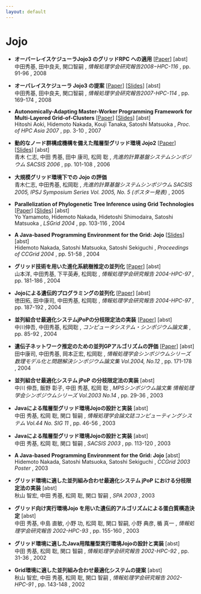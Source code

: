 ```yaml
---
layout: default
---
```

# Jojo 

- **オーバーレイスケジューラJojo3 のグリッドRPC への適用** [[Paper](dataDir/swopp08nakada.pdf)]  <span onmouseover="document.getElementById('swopp08nakada').style.display = 'block'"  onmouseout="document.getElementById('swopp08nakada').style.display = 'none'">[abst]</span>   
中田秀基, 田中良夫, 関口智嗣
, *情報処理学会研究報告2008−HPC-116*   , pp. 91-96  , 2008 

> <blockquote> <div style="text-align: justify; display: none; background: lightgrey; margin: 0 0 0 30pt" id="swopp08nakada"> 複数サイトにまたがる大量の計算資源を用いた計算が, 一般ユーザにとっても現実のものとなりつつある.我々は, このような環境で稼働するアプリケーションレベルスケジューラを容易に記述できる環境として, オーバーレイスケジューラJojo3を提案している. Jojo3はさまざまな環境上にオーバレイするレイヤとして機能し, プロセスの起動, およびプロセス間の通信機能を提供する.我々は, Jojo3の有用性を検証するため, GridRPC 実装の一つであるNinf-G5への適用を行った. Ninf-G5はリモート実行モジュールの起動モジュールと, クライアントとリモート実行モジュール間の通信プロキシモジュールを独立したプロセスとしてコアモジュールの外部に持つ設計となっている. 既存のモジュールをベースにJojo3を用いるように修正した結果, 数十行から数百行程度の比較的軽微な修正によって, Jojo3への適用が可能であることが確認できた. これによって, Jojo3の提供するAPIの機能と記述力が十分であることが確認できた.本稿では, この過程で実装した, Python言語によるJojo3クライアントライブラリを合わせて紹介する.</div> </blockquote>



- **オーバレイスケジューラ Jojo3 の提案** [[Paper](dataDir/hpc0803nakada.pdf)] [[Slides](dataDir/hpc0803nakada_slide.pdf)]  <span onmouseover="document.getElementById('hpc0803nakada').style.display = 'block'"  onmouseout="document.getElementById('hpc0803nakada').style.display = 'none'">[abst]</span>   
中田秀基, 田中良夫, 関口智嗣
, *情報処理学会研究報告2007-HPC-114*   , pp. 169-174  , 2008 

> <blockquote> <div style="text-align: justify; display: none; background: lightgrey; margin: 0 0 0 30pt" id="hpc0803nakada"> グリッド技術およびクラスタ技術の発展によって， 個々のユーザがアクセスできる計算機の 総量は爆発的に増大した．しかしこれらの計算機を同時に利用する アプリケーションプログラムを記述することは困難であり， 膨大な計算資源を有効に活用できているアプリケーションは限定されている．アプリケーションプログラムの記述が困難な理由の一つは， 環境の不均質性および非対称性にある． 計算機資源は，それぞれ異なるバッチスケジューリングシステム およびグリッドミドルウェアで管理されており不均質 ネットワークの接続性には非対称性があり，ノード間通信も必ず 可能なわけではない．本稿では，この不均質性と非対称性をアプリケーションプログラマから隠蔽する オーバレイスケジューラを提案し， その1実装であるJojo3の設計と実装について述べる． オーバレイスケジューラは，グリッドミドルウェアおよび バッチスケジューリングシステムで起動され， 均質なインターフェイスをアプリケーションプログラムに 対して提供する． アプリケーションプログラマは，オーバレイスケジューラを 利用することで，比較的容易にアプリケーションを記述することができる．</div> </blockquote>



- **Autonomically-Adapting Master-Worker Programming Framework for Multi-Layered Grid-of-Clusters** [[Paper](dataDir/hpcasia07aoki.pdf)] [[Slides](dataDir/hpcasia07aoki_slide.pdf)]  <span onmouseover="document.getElementById('hpcasia07aoki').style.display = 'block'"  onmouseout="document.getElementById('hpcasia07aoki').style.display = 'none'">[abst]</span>   
Hitoshi Aoki, Hidemoto Nakada, Kouji Tanaka, Satoshi Matsuoka
, *Proc. of HPC Asia 2007*   , pp. 3-10  , 2007 

> <blockquote> <div style="text-align: justify; display: none; background: lightgrey; margin: 0 0 0 30pt" id="hpcasia07aoki"> Past work on “programming for the grid” for compute-intensive applications have largely focused on two ex-tremes, either loosely-coupled, cycle-scavenging, desktop grid environments such as BOINC or Condor vs. tightly-coupled metacomputing systems such as MPICH-G2 or GridMPI. Neither is really appropriate for class of applications that are middle-tier, e.g., fine-grained branch-and-bound master-worker applications where the running time of individual jobs may range from less than tenth of a second to few minutes, and communication intervals being further fine-grained.Our new grid program- mingmiddleware and framework, Jojo2, allows efficient programming of fine-grained, hierarchicalmaster-worker applications on a grid-of-clusters environment. During programming, much of the complexities associated with hierarchy and changes in the underlying resources are hidden away or isolated, and the user need not be aware of physical configuration of the resources. Even during execution, new compute resources can be explicitly be added via batch submissions, and are subsequently automatically detected and incorporated in the system. Evaluation of Jojo2 on real master-worker applications proved very positive, both on TSUBAME, a supercomputing cluster with 10,000 nodes, as well as a nationwide testbed involving more than 800 CPUs and a number of 100-node class clusters. In both cases, applications on Jojo2 not only scaled very well, but autonomously adapted to bulk changes in the order of hundreds of underlying resources, both resources being added as well as those going away.</div> </blockquote>



- **動的なノード群構成機構を備えた階層型グリッド環境 Jojo2** [[Paper](dataDir/sacsis06aoki.pdf)] [[Slides](dataDir/sacsis06aoki_slide.pdf)]  <span onmouseover="document.getElementById('sacsis06aoki').style.display = 'block'"  onmouseout="document.getElementById('sacsis06aoki').style.display = 'none'">[abst]</span>   
青木 仁志, 中田 秀基, 田中 康司, 松岡 聡
, *先進的計算基盤システムシンポジウム SACSIS 2006*   , pp. 101-108  , 2006 

> <blockquote> <div style="text-align: justify; display: none; background: lightgrey; margin: 0 0 0 30pt" id="sacsis06aoki"> グリッドの階層構造に適合したプログラミングモデルの一つとして階層型マスタ・ワーカ方式がある。しかし既存の階層型マスタ・ワーカ方式を実現するミドルウェアは、動的なノード群構成や動的なノードの参加・脱退といった機構が欠如しているため管理コストが大きい。我々は動的なノード群構成機構を備えた階層型グリッドプログラミング環境Jojo2 を提案する。Jojo2 はグリッドの階層構造に合致した動的なノード構成を行い、自律的なノードの発見、動的なノードの参加・脱退を行うことで大規模グリッド環境においても管理コストを軽減することができる。さらに動的なノードの参加・脱退をハンドルするプログラミングAPI を提供することで、動的構成に対応したプログラムを容易に記述できる。また予備的性能評価を行い、その結果、ノードの参加・脱退のAPI の有効性と、ノードの参加・脱退のコストが小さいことを確認した。</div> </blockquote>



- **大規模グリッド環境下での Jojo の評価**    
青木仁志, 中田秀基, 松岡聡
, *先進的計算基盤システムシンポジウム SACSIS 2005, IPSJ Symposium Series Vol. 2005, No. 5 (ポスター発表)*    , 2005 



- **Parallelization of Phylogenetic Tree Inference using Grid Technologies** [[Paper](dataDir/lsgrid04yamamoto.pdf)] [[Slides](dataDir/lsgrid04yamamoto_slide.pdf)]  <span onmouseover="document.getElementById('lsgrid04yamamoto').style.display = 'block'"  onmouseout="document.getElementById('lsgrid04yamamoto').style.display = 'none'">[abst]</span>   
Yo Yamamoto, Hidemoto Nakada, Hidetoshi Shimodaira, Satoshi Matsuoka
, *LSGrid 2004*   , pp. 103-116  , 2004 

> <blockquote> <div style="text-align: justify; display: none; background: lightgrey; margin: 0 0 0 30pt" id="lsgrid04yamamoto"> The maximum likelihood method is considered as one of the most reliable methods for phylogenetic tree inference. However, as the number of species increases, the approach quickly loses its applicability due to explosive exponential number of trees that need to be considered. An earlier work by one of the authors [3] demonstrated that, by decomposing the trees into fragments called splits, and calculating the individual likelihood of each (small) split and combining them would result in a very close approximation of the true maximum likelihood value, as well as achieving significant reduction in computational cost. However, the cost was still significant for a practical number of species that need to be considered. To solve this problem, we further extend the algorithm so that it could be effectively parallelized in a Grid environment using Grid middleware such as Ninf and Jojo, and also applied combinatorial optimization techniques. Combined, we achieved over 64 times speedup over our previous results in a testbed of 16 nodes, with favorable speedup characteristics.</div> </blockquote>



- **A Java-based Programming Environment for the Grid: Jojo** [[Slides](dataDir/ccgrid04nakada_slide.pdf)]  <span onmouseover="document.getElementById('ccgrid04nakada').style.display = 'block'"  onmouseout="document.getElementById('ccgrid04nakada').style.display = 'none'">[abst]</span>   
Hidemoto Nakada, Satoshi Matsuoka, Satoshi Sekiguchi
, *Proceedings of CCGrid 2004*   , pp. 51-58  , 2004 

> <blockquote> <div style="text-align: justify; display: none; background: lightgrey; margin: 0 0 0 30pt" id="ccgrid04nakada"> Despite recent developments in higher-level middleware for the Grid supporting high level of ease-of-programming, hurdles for widespread adoption of Grids remain high, due to (1) assumption of peer-to-peer connectivity of all Grid nodes, as well as (2) lack of scalable programming and deployment support. We propose a Java-based programming environment for a hierarchically organized Grid named Jojo, that allow seamless utilization of privately addressed clusters. Jojo provides several features, including secure private remote invocation using Globus GRAM and ssh/rsh to privately addressed nodes in clusters, intuitive message passing API suitable for overlapped execution using multiple threads, and automatic user/system program staging. Using Jojo, users can easily construct and execute parallel distributed applications on the Grid. We show the design and implementation of its programming API, a working example, as well as preliminary performance evaluation results that prove the effectiveness of hierarchal execution.</div> </blockquote>



- **グリッド技術を用いた進化系統樹推定の並列化** [[Paper](dataDir/hokke04yamamoto.pdf)]  <span onmouseover="document.getElementById('hokke04yamamoto').style.display = 'block'"  onmouseout="document.getElementById('hokke04yamamoto').style.display = 'none'">[abst]</span>   
山本洋, 中田秀基, 下平英寿, 松岡聡
, *情報処理学会研究報告 2004-HPC-97*   , pp. 181-186  , 2004 

> <blockquote> <div style="text-align: justify; display: none; background: lightgrey; margin: 0 0 0 30pt" id="hokke04yamamoto"> 進化系統樹の推定では最尤法を用いた手法が最も優れた推定法の1つとされているが、最尤法の計算量は大きく、種の個数が増えると系統樹の個数は莫 大となるため全系統樹の尤度を求めることは事実上不可能となる。系統樹の構成要素であるスプリットの尤度を最尤法によって計算し、スプリットの尤度を用い た行列計算によって系統樹の尤度を近似計算する手法が提案されている。しかし、種の個数がさらに増大すると、近似計算であってもすべての系統樹に対して行 うことは困難になる。本研究では、系統樹の推定を系統樹空間における探索問題とみなし、最適化手法を適用することで、近似計算の対象となる系統樹の個数を 削減する。また、グリッドミドルウェアを用いたマスタ・ワーカ方式を採用し、尤度計算および最適化手法の並列実行を可能にした。生物9種の系統樹推定にお いて16ワーカを用いた結果、64.0倍の性能向上が得られた。</div> </blockquote>



- **Jojoによる遺伝的プログラミングの並列化** [[Paper](dataDir/hokke04tokuda.pdf)]  <span onmouseover="document.getElementById('hokke04tokuda').style.display = 'block'"  onmouseout="document.getElementById('hokke04tokuda').style.display = 'none'">[abst]</span>   
徳田拓, 田中康司, 中田秀基, 松岡聡
, *情報処理学会研究報告 2004-HPC-97*   , pp. 187-192  , 2004 

> <blockquote> <div style="text-align: justify; display: none; background: lightgrey; margin: 0 0 0 30pt" id="hokke04tokuda"> 進化系統樹の推定では最尤法を用いた手法が最も優れた推定法の1つとされているが、最尤法の計算量は大きく、種の個数が増えると系統樹の個数は莫 大となるため全系統樹の尤度を求めることは事実上不可能となる。系統樹の構成要素であるスプリットの尤度を最尤法によって計算し、スプリットの尤度を用い た行列計算によって系統樹の尤度を近似計算する手法が提案されている。しかし、種の個数がさらに増大すると、近似計算であってもすべての系統樹に対して行 うことは困難になる。本研究では、系統樹の推定を系統樹空間における探索問題とみなし、最適化手法を適用することで、近似計算の対象となる系統樹の個数を 削減する。また、グリッドミドルウェアを用いたマスタ・ワーカ方式を採用し、尤度計算および最適化手法の並列実行を可能にした。生物9種の系統樹推定にお いて16ワーカを用いた結果、64.0倍の性能向上が得られた。</div> </blockquote>



- **並列組合せ最適化システムjPoPの分枝限定法の実装** [[Paper](dataDir/comsys04nakagawa.pdf)]  <span onmouseover="document.getElementById('comsys04nakagawa').style.display = 'block'"  onmouseout="document.getElementById('comsys04nakagawa').style.display = 'none'">[abst]</span>   
中川伸吾, 中田秀基, 松岡聡
, *コンピュータシステム・シンポジウム論文集*   , pp. 85-92  , 2004 

> <blockquote> <div style="text-align: justify; display: none; background: lightgrey; margin: 0 0 0 30pt" id="comsys04nakagawa"> 多次元パラメータ関数の最適値を求める組合せ最適化問題の解法としては、分枝限定法や遺伝的アルゴリズムなどが知られている。これらの解法はグ リッド上での実行に適しているが、グリッド上での分散並列プログラミングは煩雑である上、実行時にも実行ファイルや設定ファイルをユーザがインストールし なければならないといった問題がある。我々はこれらの問題を解決し、最適化問題解法のグリッド上での実行を容易にするシステムjPoP を開発している。本稿では、jPoP の分枝限定法用のテンプレートクラスであるjPoP-BB の設計およびマスタ・ワーカ方式を用いたプロトタイプの並列実装について述べる。また、0-1 ナップサック問題を用いた評価に関しても報告する。評価の結果、本実装は大規模なシステム上でも実行でき、かつ一般的な問題のほとんどに対して実行時間の 面から十分な並列効果が得られることがわかった。</div> </blockquote>



- **遺伝子ネットワーク推定のための並列GPアルゴリズムの評価** [[Paper](dataDir/mps04tanaka.pdf)]  <span onmouseover="document.getElementById('mps04tanaka').style.display = 'block'"  onmouseout="document.getElementById('mps04tanaka').style.display = 'none'">[abst]</span>   
田中康司, 中田秀基, 岡本正宏, 松岡聡
, *情報処理学会シンポジウムシリーズ 数理モデル化と問題解決シンポジウム論文集 Vol.2004, No.12*   , pp. 171-178  , 2004 

> <blockquote> <div style="text-align: justify; display: none; background: lightgrey; margin: 0 0 0 30pt" id="mps04tanaka"> 遺伝子ネットワーク推定とは，遺伝子の発現量データ系列から複数の遺伝子間における制御関係を推測するものである．この相互関係は，非線形連立微 分方程式によって表現される．これまで，遺伝子ネットワーク推定は，S-system 表記の微分方程式を用いたものが一般的であったが，S-system 表記の微分方程式は質量作用則表記の近似式であり，遺伝子間の具体的な相互関係を推定することが困難であった．そこで我々は，質量作用則に基づいた非線形 連立微分方程式表記を採用し，進化的計算の一手法である遺伝的プログラミングを用いて，データ系列から相互作用を示す関数を自動推定するシステムを開発し た．本稿では，開発したシステムの係数最適化部分に注目し，導入した効率的な探索手法を評価した．その結果，導入した手法は解を効率的に探索できることが わかった．</div> </blockquote>



- **並列組合せ最適化システム jPoP の分枝限定法の実装**  <span onmouseover="document.getElementById('mps03nakagawa').style.display = 'block'"  onmouseout="document.getElementById('mps03nakagawa').style.display = 'none'">[abst]</span>   
中川 伸吾, 飯野 彰子, 中田 秀基, 松岡 聡
, *MPSシンポジウム論文集 情報処理学会シンポジウムシリーズ Vol.2003 No.14*   , pp. 29-36  , 2003 

> <blockquote> <div style="text-align: justify; display: none; background: lightgrey; margin: 0 0 0 30pt" id="mps03nakagawa"> 多次元パラメータ関数の最適値を求める組合せ最適化問題の解法としては、分枝限定法や遺伝的アルゴリズムなどが知られている。これらの解法はグリッド上での実行に適しているが、グリッド上での分散並列プログラミングは煩雑である上、実行時にも実行ファイルや設定ファイルをユーザがインストールしなければならないといった問題がある。我々はこれらの問題を解決し、最適化問題解法のグリッド上での実行を容易にするシステムjPoP を開発している。本稿では、jPoP の分枝限定法用のテンプレートクラスであるjPoP-BB の設計およびマスタ・ワーカ方式を用いたプロトタイプの並列実装について述べる。また、0-1 ナップサック問題を用いた評価に関しても報告する。評価の結果、本実装では、他ノードの影響による限定操作が生じない、並列化に理想的な問題に関しては並列効果が得られるものの、一般的な問題に関しては負荷が不均等になり並列効果が得られないことがわかった。</div> </blockquote>



- **Javaによる階層型グリッド環境Jojoの設計と実装**  <span onmouseover="document.getElementById('acs03nakada').style.display = 'block'"  onmouseout="document.getElementById('acs03nakada').style.display = 'none'">[abst]</span>   
中田 秀基, 松岡 聡, 関口 智嗣
, *情報処理学会論文誌コンピューティングシステム Vol.44 No. SIG 11*   , pp. 46-56  , 2003 

> <blockquote> <div style="text-align: justify; display: none; background: lightgrey; margin: 0 0 0 30pt" id="acs03nakada"> 本稿では、グリッド環境でのJavaプログラミングを支援する実行環境Jojo について述べる。JojoはJavaを用いて実装された、階層構造を持つ環境に適した分散実行環境で、階層構造に適した柔軟な多階層実行機構、 Globusやsshを用いた安全な起動と通信、直感的で並列実行に適したメッセージパッシングAPI、プログラムコードの自動アップロードといった特徴を持つ。 Jojoを用いれば、グリッド上で動作する並列分散システムが非常に容易に構築できる。 本稿ではJojoの設計と実装の詳細、プログラミングAPI、設定ファイル、簡単なプログラム例を示す。さらにマスタ・ワーカプログラムを用いた性能評価を行い多階層構造の有効性を確認する。</div> </blockquote>



- **Javaによる階層型グリッド環境Jojoの設計と実装**  <span onmouseover="document.getElementById('sacsis03nakada').style.display = 'block'"  onmouseout="document.getElementById('sacsis03nakada').style.display = 'none'">[abst]</span>   
中田 秀基, 松岡 聡, 関口 智嗣
, *SACSIS 2003*   , pp. 113-120  , 2003 

> <blockquote> <div style="text-align: justify; display: none; background: lightgrey; margin: 0 0 0 30pt" id="sacsis03nakada"> 本稿では、グリッド環境でのJavaプログラミングを支援する実行環境Jojo について述べる。JojoはJavaを用いて実装された、階層構造を持つ環境に適した分散実行環境で、階層構造に適した柔軟な多階層実行機構、 Globusやsshを用いた安全な起動と通信、直感的で並列実行に適したメッセージパッシングAPI、プログラムコードの自動アップロードといった特徴を持つ。 Jojoを用いれば、グリッド上で動作する並列分散システムが非常に容易に構築できる。 本稿ではJojoの設計と実装の詳細、プログラミングAPI、設定ファイル、簡単なプログラム例を示す。さらにマスタ・ワーカプログラムを用いた性能評価を行い多階層構造の有効性を確認する。</div> </blockquote>



- **A Java-based Programming Environment for the Grid: Jojo**  <span onmouseover="document.getElementById('ccgrid03posterNakada').style.display = 'block'"  onmouseout="document.getElementById('ccgrid03posterNakada').style.display = 'none'">[abst]</span>   
Hidemoto Nakada, Satoshi Matsuoka, Satoshi Sekiguchi
, *CCGrid 2003 Poster*    , 2003 

> <blockquote> <div style="text-align: justify; display: none; background: lightgrey; margin: 0 0 0 30pt" id="ccgrid03posterNakada"> This poster introduces a java-based programming environment for the Grid, called Jojo. Jojo is a distributed programming environment implemented in Java. It is suitable for a grid environment consists of cluster of clusters. Jojo provides several features, including secure remote invocation using Globus GRAM, intuitive message passing API suitable for parallel execution and automatic user program staging. Jojo helps users to construct their own parallel-distributed application on the Grid. In the poster, we show design and implementation of Jojo, its programming API and a working program example. We also show preliminary performance evaluation result.</div> </blockquote>



- **グリッド環境に適した並列組み合わせ最適化システム jPoP における分枝限定法の実装**  <span onmouseover="document.getElementById('spa03akiyama').style.display = 'block'"  onmouseout="document.getElementById('spa03akiyama').style.display = 'none'">[abst]</span>   
秋山 智宏, 中田 秀基, 松岡 聡, 関口 智嗣
, *SPA 2003*    , 2003 

> <blockquote> <div style="text-align: justify; display: none; background: lightgrey; margin: 0 0 0 30pt" id="spa03akiyama"> 多次元パラメータ関数の最適値を求める組み合わせ最適化問題の解法としては、分枝限定法や遺伝的アルゴリズムなどが知られている。これらの解法は自明な並列度が大きく、粒度の調整も比較的容易なためグリッド上での実行に適している。しかしグリッド上での分散並列プログラミングは煩雑である上、実行時にも実行ファイルや設定ファイルをユーザがインストールしなければならないといった問題がある。われわれはこれらの問題を解決し、最適化問題解法のグリッド上での実行を容易にするシステムjPoP を開発している。jPoP は各解法に対してテンプレートとなるクラスを提供しプログラミングを支援する。また、動的なプログラムのアップロードによってグリッド上での実行を支援する。現在、最適化アルゴリズムのひとつである遺伝的アルゴリズム用クラス群 jPoP-GA が実装されているが、本稿ではこれに加えて、分枝限定法のテンプレートクラスの設計と実装について述べる。</div> </blockquote>



- **グリッド向け実行環境Jojo を用いた遺伝的アルゴリズムによる蛋白質構造決定**  <span onmouseover="document.getElementById('hpc0303nakada').style.display = 'block'"  onmouseout="document.getElementById('hpc0303nakada').style.display = 'none'">[abst]</span>   
中田 秀基, 中島 直敏, 小野 功, 松岡 聡, 関口 智嗣, 小野 典彦, 楯 真一
, *情報処理学会研究報告 2002-HPC-93*   , pp. 155-160  , 2003 

> <blockquote> <div style="text-align: justify; display: none; background: lightgrey; margin: 0 0 0 30pt" id="hpc0303nakada"> Javaはグリッド上でのプログラミング言語として、 1)クラスファイルのポータビリティによりアーキテクチャヘテロな環境への対応が容易、 2)マルチスレッドによるレイテンシの隠蔽が期待できる、などの点で有望である。また、遺伝的アルゴリズム は実問題に応用範囲が広く、並列化や実行粒度の調節が容易なことから、グリッド上のアプリケーションとして適していると考えられる。われわれはこれらの点に着目し、Javaによる遺伝的アルゴリズム 実行支援環境jPop-GAの開発をすすめている。しかし、グリッド上で遺伝的アルゴリズム の効率的な実行を可能にする並列化方式については指針を欠いていた。 本稿では、遺伝的アルゴリズム のグリッド上での並列化に関する指針を得るべく、実アプリケーションである遺伝的アルゴリズム による核磁気共鳴分光法による蛋白質構造解析をJavaで実装し、これをJava向けグリッド実行環境Jojo を用い、 2つの並列化指針に基づいて並列化した。さらにそれぞれの実装に対して問題サイズを変えて評価を行い並列化手法に関する指針を得た。</div> </blockquote>



- **グリッド環境に適したJava用階層型実行環境Jojoの設計と実装**  <span onmouseover="document.getElementById('hpc0210nakada').style.display = 'block'"  onmouseout="document.getElementById('hpc0210nakada').style.display = 'none'">[abst]</span>   
中田 秀基, 松岡 聡, 関口 智嗣
, *情報処理学会研究報告 2002-HPC-92*   , pp. 31-36  , 2002 

> <blockquote> <div style="text-align: justify; display: none; background: lightgrey; margin: 0 0 0 30pt" id="hpc0210nakada"> 本稿では、グリッド環境でのJavaプログラミングを支援する実行環境Jojo について述べる。JojoはJavaを用いて実装された、階層構造を持つ環境に適した分散実行環境で、 Globusを用いた起動、直感的で並列実行に適したメッセージパッシングAPI、プログラムコードの自動アップロードといった特徴を持つ。 Jojoを用いれば、グリッド上で動作する並列分散システムが非常に容易に構築できる。本稿ではJojoの設計と実装の詳細、プログラミングAPI、設定ファイル、簡単なプログラム例を示す。さらに予備的な性能評価の結果も示す。</div> </blockquote>



- **Grid環境に適した並列組み合わせ最適化システムの提案**  <span onmouseover="document.getElementById('swopp02akiyama').style.display = 'block'"  onmouseout="document.getElementById('swopp02akiyama').style.display = 'none'">[abst]</span>   
秋山 智宏, 中田 秀基, 松岡 聡, 関口 智嗣
, *情報処理学会研究報告 2002-HPC-91*   , pp. 143-148  , 2002 

> <blockquote> <div style="text-align: justify; display: none; background: lightgrey; margin: 0 0 0 30pt" id="swopp02akiyama"> 多次元パラメータ関数の最適値を求める組合せ最適化問題の解法としては、分枝限定法や遺伝的アルゴリズムなどが知られている。これらの解法は自明な並列度が大きく、粒度の調整も比較的容易なためGrid 上での実行に適している。しかしGrid 環境での分散並列プログラミングは煩雑である上、実行時にも実行ファイルや設定ファイルをユーザがインストールしなければならないといった問題がある。われわれはこれらの問題を解決し、最適化問題解法のGrid 上での実行を容易にするシステムjPoP を提案する。jPoP は各解法に対してテンプレートとなるクラスを提供しプログラミングを支援する。また、動的なプログラムのアップロードによってGrid 上での実行を支援する。本稿ではjPoPの概要と遺伝アルゴリズム問題のテンプレート、さらにjPoP の実装について述べる。</div> </blockquote>



        
